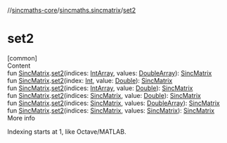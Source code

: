 //[sincmaths-core](../../index.md)/[sincmaths.sincmatrix](index.md)/[set2](set2.md)



# set2  
[common]  
Content  
fun [SincMatrix](../sincmaths/-sinc-matrix/index.md).[set2](set2.md)(indices: [IntArray](https://kotlinlang.org/api/latest/jvm/stdlib/kotlin/-int-array/index.html), values: [DoubleArray](https://kotlinlang.org/api/latest/jvm/stdlib/kotlin/-double-array/index.html)): [SincMatrix](../sincmaths/-sinc-matrix/index.md)  
fun [SincMatrix](../sincmaths/-sinc-matrix/index.md).[set2](set2.md)(index: [Int](https://kotlinlang.org/api/latest/jvm/stdlib/kotlin/-int/index.html), value: [Double](https://kotlinlang.org/api/latest/jvm/stdlib/kotlin/-double/index.html)): [SincMatrix](../sincmaths/-sinc-matrix/index.md)  
fun [SincMatrix](../sincmaths/-sinc-matrix/index.md).[set2](set2.md)(indices: [IntArray](https://kotlinlang.org/api/latest/jvm/stdlib/kotlin/-int-array/index.html), value: [Double](https://kotlinlang.org/api/latest/jvm/stdlib/kotlin/-double/index.html)): [SincMatrix](../sincmaths/-sinc-matrix/index.md)  
fun [SincMatrix](../sincmaths/-sinc-matrix/index.md).[set2](set2.md)(indices: [SincMatrix](../sincmaths/-sinc-matrix/index.md), value: [Double](https://kotlinlang.org/api/latest/jvm/stdlib/kotlin/-double/index.html)): [SincMatrix](../sincmaths/-sinc-matrix/index.md)  
fun [SincMatrix](../sincmaths/-sinc-matrix/index.md).[set2](set2.md)(indices: [SincMatrix](../sincmaths/-sinc-matrix/index.md), values: [DoubleArray](https://kotlinlang.org/api/latest/jvm/stdlib/kotlin/-double-array/index.html)): [SincMatrix](../sincmaths/-sinc-matrix/index.md)  
fun [SincMatrix](../sincmaths/-sinc-matrix/index.md).[set2](set2.md)(indices: [SincMatrix](../sincmaths/-sinc-matrix/index.md), values: [SincMatrix](../sincmaths/-sinc-matrix/index.md)): [SincMatrix](../sincmaths/-sinc-matrix/index.md)  
More info  


Indexing starts at 1, like Octave/MATLAB.

  



